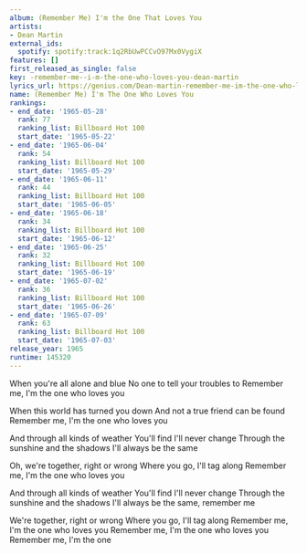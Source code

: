 ```yaml
---
album: (Remember Me) I'm the One That Loves You
artists:
- Dean Martin
external_ids:
  spotify: spotify:track:1q2RbUwPCCvO97Mx0VygiX
features: []
first_released_as_single: false
key: -remember-me--i-m-the-one-who-loves-you-dean-martin
lyrics_url: https://genius.com/Dean-martin-remember-me-im-the-one-who-loves-you-lyrics
name: (Remember Me) I'm The One Who Loves You
rankings:
- end_date: '1965-05-28'
  rank: 77
  ranking_list: Billboard Hot 100
  start_date: '1965-05-22'
- end_date: '1965-06-04'
  rank: 54
  ranking_list: Billboard Hot 100
  start_date: '1965-05-29'
- end_date: '1965-06-11'
  rank: 44
  ranking_list: Billboard Hot 100
  start_date: '1965-06-05'
- end_date: '1965-06-18'
  rank: 34
  ranking_list: Billboard Hot 100
  start_date: '1965-06-12'
- end_date: '1965-06-25'
  rank: 32
  ranking_list: Billboard Hot 100
  start_date: '1965-06-19'
- end_date: '1965-07-02'
  rank: 36
  ranking_list: Billboard Hot 100
  start_date: '1965-06-26'
- end_date: '1965-07-09'
  rank: 63
  ranking_list: Billboard Hot 100
  start_date: '1965-07-03'
release_year: 1965
runtime: 145320
---
```

When you're all alone and blue
No one to tell your troubles to
Remember me, I'm the one who loves you

When this world has turned you down
And not a true friend can be found
Remember me, I'm the one who loves you

And through all kinds of weather
You'll find I'll never change
Through the sunshine and the shadows
I'll always be the same

Oh, we're together, right or wrong
Where you go, I'll tag along
Remember me, I'm the one who loves you

And through all kinds of weather
You'll find I'll never change
Through the sunshine and the shadows
I'll always be the same, remember me

We're together, right or wrong
Where you go, I'll tag along
Remember me, I'm the one who loves you
Remember me, I'm the one who loves you
Remember me, I'm the one
